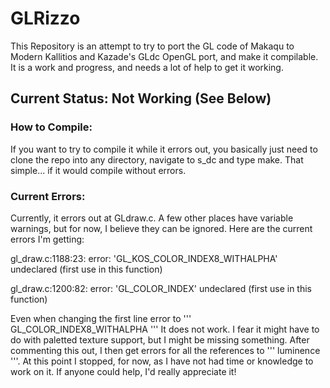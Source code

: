 # GLRizzo

This Repository is an attempt to try to port the GL code of Makaqu to Modern Kallitios and Kazade's GLdc OpenGL port, and make it compilable. It is a work and progress, and needs a lot of help to get it working.

## Current Status: Not Working (See Below)

### How to Compile:

If you want to try to compile it while it errors out, you basically just need to clone the repo into any directory, navigate to s_dc and type make. That simple... if it would compile without errors.


### Current Errors:

Currently, it errors out at GLdraw.c. A few other places have variable warnings, but for now, I believe they can be ignored. Here are the current errors I'm getting:


gl_draw.c:1188:23: error: 'GL_KOS_COLOR_INDEX8_WITHALPHA' undeclared (first use in this function)

gl_draw.c:1200:82: error: 'GL_COLOR_INDEX' undeclared (first use in this function)



Even when changing the first line error to ''' GL_COLOR_INDEX8_WITHALPHA ''' It does not work. I fear it might have to do with paletted texture support, but I might be missing something. After commenting this out, I then get errors for all the references to ''' luminence '''. At this point I stopped, for now, as I have not had time or knowledge to work on it. If anyone could help, I'd really appreciate it!
